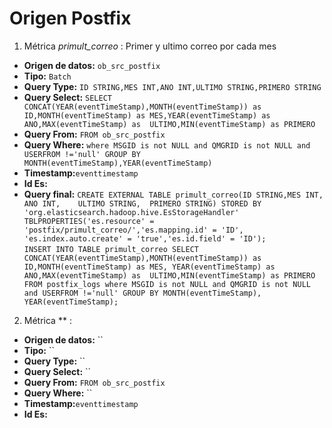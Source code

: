 # Origen Postfix

1. Métrica *primult_correo* : Primer y ultimo correo por cada mes

- **Origen de datos:** `ob_src_postfix`
- **Tipo:** `Batch`
- **Query Type:** `ID STRING,MES INT,ANO INT,ULTIMO STRING,PRIMERO STRING`
- **Query Select:** `SELECT CONCAT(YEAR(eventTimeStamp),MONTH(eventTimeStamp)) as ID,MONTH(eventTimeStamp) as MES,YEAR(eventTimeStamp) as ANO,MAX(eventTimeStamp) as  ULTIMO,MIN(eventTimeStamp) as PRIMERO`
- **Query From:** `FROM ob_src_postfix`
- **Query Where:** `where MSGID is not NULL and QMGRID is not NULL and USERFROM !='null' GROUP BY MONTH(eventTimeStamp),YEAR(eventTimeStamp)`
- **Timestamp:**`eventtimestamp`
- **Id Es:**
- **Query final:** `CREATE EXTERNAL TABLE primult_correo(ID STRING,MES INT, ANO INT,	ULTIMO STRING,  PRIMERO STRING)	STORED BY 'org.elasticsearch.hadoop.hive.EsStorageHandler' TBLPROPERTIES('es.resource' = 'postfix/primult_correo/','es.mapping.id' = 'ID',	'es.index.auto.create' = 'true','es.id.field' = 'ID');`    
`INSERT INTO TABLE primult_correo SELECT CONCAT(YEAR(eventTimeStamp),MONTH(eventTimeStamp)) as ID,MONTH(eventTimeStamp) as MES,
YEAR(eventTimeStamp) as ANO,MAX(eventTimeStamp) as  ULTIMO,MIN(eventTimeStamp) as PRIMERO FROM postfix_logs where MSGID is not NULL and QMGRID is not NULL and USERFROM !='null' GROUP BY MONTH(eventTimeStamp), YEAR(eventTimeStamp);`


2. Métrica ** : 

- **Origen de datos:** ``
- **Tipo:** ``
- **Query Type:** ``
- **Query Select:** ``
- **Query From:** `FROM ob_src_postfix`
- **Query Where:** ``
- **Timestamp:**`eventtimestamp`
- **Id Es:**
